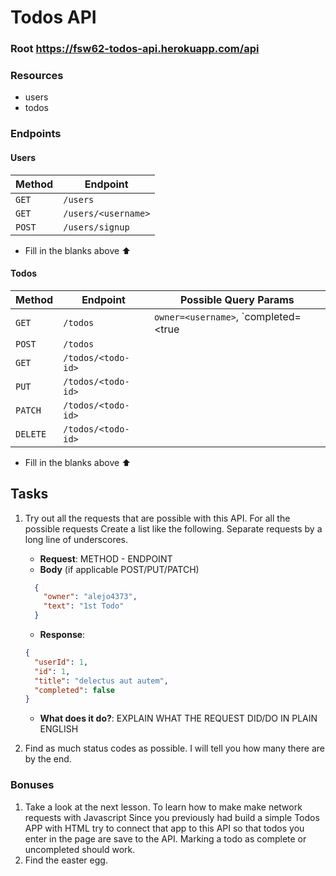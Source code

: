 # Todos API

### Root https://fsw62-todos-api.herokuapp.com/api

### Resources
* users
* todos

### Endpoints

#### Users
| Method | Endpoint           |
|--------|--------------------|
| `GET`  | `/users`           |
| `GET`  | `/users/<username>` |
| `POST`  | `/users/signup`   |


* Fill in the blanks above :arrow_up: 

#### Todos
| Method   | Endpoint           | Possible Query Params |
|----------|--------------------|-----------------------|
| `GET`    | `/todos`           | `owner=<username>`, `completed=<true|false> `
| `POST`   | `/todos`           ||
| `GET`    | `/todos/<todo-id>` ||
| `PUT`    | `/todos/<todo-id>` ||
| `PATCH`  | `/todos/<todo-id>` ||
| `DELETE` | `/todos/<todo-id>` ||

* Fill in the blanks above :arrow_up: 

## Tasks
1. Try out all the requests that are possible with this API. For all the possible requests Create a list like the following.
Separate requests by a long line of underscores.
    * **Request**: METHOD - ENDPOINT
    * **Body** (if applicable POST/PUT/PATCH)
    ```json
      {
        "owner": "alejo4373",
        "text": "1st Todo"
      }
    ```
    * **Response**:
    ```json
    {
      "userId": 1,
      "id": 1,
      "title": "delectus aut autem",
      "completed": false
    }
    ```
    * **What does it do?**: EXPLAIN WHAT THE REQUEST DID/DO IN PLAIN ENGLISH

2. Find as much status codes as possible. I will tell you how many there are by the end.

### Bonuses
1. Take a look at the next lesson. To learn how to make make network requests with Javascript
Since you previously had build a simple Todos APP with HTML try to connect that app to this
API so that todos you enter in the page are save to the API. Marking a todo as complete or uncompleted
should work.
2. Find the easter egg.
